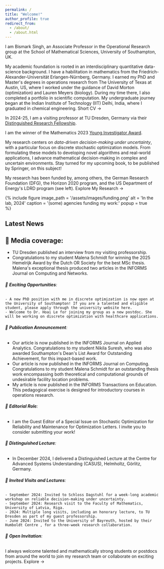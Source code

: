 ```yaml
---
permalink: /
title: "Welcome!"
author_profile: true
redirect_from: 
  - /about/
  - /about.html
---
```


I am Bismark Singh, an Associate Professor in the Operational Research group at the School of Mathematical Sciences, University of Southampton, UK. 

My academic foundation is rooted in an interdisciplinary quantitative data-science background. I have a habilitation in mathematics from the Friedrich-Alexander-Universität Erlangen-Nürnberg, Germany.  I earned my PhD and Master's degrees in operations research from The University of Texas at Austin, US, where I worked under the guidance of David Morton (optimization) and Lauren Meyers (biology). During my time there, I also completed a portfolio in scientific computation. My undergraduate journey began at the Indian Institute of Technology (IIT) Delhi, India, where I graduated in chemical engineering.  Short CV →

In 2024-25, I am a visiting professor at TU Dresden, Germany via their [Distinguished Research Fellowship](https://tu-dresden.de/bu/wirtschaft/die-fakultaet/news/auszeichnung-von-associate-professor-bismark-singh-als-distinguished-research-fellow).

I am the winner of the Mathematics 2023 [Young Investigator Award](https://www.mdpi.com/journal/mathematics/awards/2137). 

My research centers on *data-driven decision-making under uncertainty*, with a particular focus on discrete stochastic optimization models. From formulating these models to developing novel algorithms and real-world applications, I advance mathematical decision-making in complex and uncertain environments. Stay turned for my upcoming book, to be published by Springer, on this subject!

My research has been funded by, among others, the German Research Foundation (DFG), the Horizon 2020 program, and the US Department of Energy's LDRD program (see left). Explore My Research →

{% include figure
   image_path = '/assets/images/funding.png'
   alt        = 'In the lab, 2024'
   caption    = '(some) agencies funding my work:'
   popup      = true        
%}


## Latest News


##  🎉 **Media coverage**: 
-   TU Dresden published an interview from my visiting professorship.
-   Congratulations to my student Malena Schmidt for winning the 2025 Hemelrijk Award by the Dutch OR Society for the best MSc thesis. Malena's exceptional thesis produced two articles in the INFORMS Journal on Computing and Networks. 

###### 🎉 **Exciting Opportunities**:
    - A new PhD position with me in discrete optimization is now open at the University of Southampton! If you are a talented and eligible student, please apply through the university website here.
    - Welcome to Dr. Hoai Le for joining my group as a new postdoc. She will be working on discrete optimization with healthcare applications.
  
###### 🎉 **Publication Announcement**: 
  - Our article is now published in the INFORMS Journal on Applied Analytics. Congratulations to my student Nikila Suresh, who was also awarded Southampton's Dean's List Award for Outstanding Achievement, for this impact-based work.
  - Our article is now published in the INFORMS Journal on Computing. Congratulations to my student Malena Schmidt for an outstanding thesis work encompassing both theoretical and computational grounds of undesirable facility location problems.
  - My article is now published in the INFORMS Transactions on Education. This pedagogical exercise is designed for introductory courses in operations research.
 
###### 🎉 **Editorial Role**:
  - I am the Guest Editor of a Special Issue on Stochastic Optimization for Reliability and Maintenance for Optimization Letters. I invite you to consider submitting your work!
 
###### 🎉 **Distinguished Lecture**:
  - In December 2024, I delivered a Distinguished Lecture at the Centre for Advanced Systems Understanding (CASUS), Helmholtz, Görlitz, Germany.
  
###### 🎉 **Invited Visits and Lectures**:
    - September 2024: Invited to Schloss Dagstuhl for a week-long academic workshop on reliable decision-making under uncertainty.
    - September 2024: Research visit to the Faculty of Mathematics, University of Latvia, Riga.
    - 2024: Multiple long visits, including an honorary lecture, to TU Dresden as part of my guest professorship.
    - June 2024: Invited to the University of Bayreuth, hosted by their Humboldt Centre , for a three-week research collaboration.

###### 🎉 **Open Invitation**: 
I always welcome talented and mathematically strong students or postdocs from around the world to join my research team or collaborate on exciting projects. Explore →